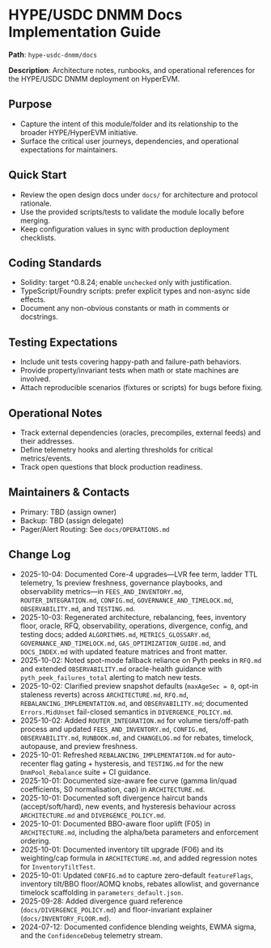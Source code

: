 # HYPE/USDC DNMM Docs Implementation Guide

**Path**: `hype-usdc-dnmm/docs`

**Description**: Architecture notes, runbooks, and operational references for the HYPE/USDC DNMM deployment on HyperEVM.

## Purpose
- Capture the intent of this module/folder and its relationship to the broader HYPE/HyperEVM initiative.
- Surface the critical user journeys, dependencies, and operational expectations for maintainers.

## Quick Start
- Review the open design docs under `docs/` for architecture and protocol rationale.
- Use the provided scripts/tests to validate the module locally before merging.
- Keep configuration values in sync with production deployment checklists.

## Coding Standards
- Solidity: target ^0.8.24; enable `unchecked` only with justification.
- TypeScript/Foundry scripts: prefer explicit types and non-async side effects.
- Document any non-obvious constants or math in comments or docstrings.

## Testing Expectations
- Include unit tests covering happy-path and failure-path behaviors.
- Provide property/invariant tests when math or state machines are involved.
- Attach reproducible scenarios (fixtures or scripts) for bugs before fixing.

## Operational Notes
- Track external dependencies (oracles, precompiles, external feeds) and their addresses.
- Define telemetry hooks and alerting thresholds for critical metrics/events.
- Track open questions that block production readiness.

## Maintainers & Contacts
- Primary: TBD (assign owner)
- Backup: TBD (assign delegate)
- Pager/Alert Routing: See `docs/OPERATIONS.md`

## Change Log
- 2025-10-04: Documented Core-4 upgrades—LVR fee term, ladder TTL telemetry, 1s preview freshness, governance playbooks, and observability metrics—in `FEES_AND_INVENTORY.md`, `ROUTER_INTEGRATION.md`, `CONFIG.md`, `GOVERNANCE_AND_TIMELOCK.md`, `OBSERVABILITY.md`, and `TESTING.md`.
- 2025-10-03: Regenerated architecture, rebalancing, fees, inventory floor, oracle, RFQ, observability, operations, divergence, config, and testing docs; added `ALGORITHMS.md`, `METRICS_GLOSSARY.md`, `GOVERNANCE_AND_TIMELOCK.md`, `GAS_OPTIMIZATION_GUIDE.md`, and `DOCS_INDEX.md` with updated feature matrices and front matter.
- 2025-10-02: Noted spot-mode fallback reliance on Pyth peeks in `RFQ.md` and extended `OBSERVABILITY.md` oracle-health guidance with `pyth_peek_failures_total` alerting to match new tests.
- 2025-10-02: Clarified preview snapshot defaults (`maxAgeSec = 0`, opt-in staleness reverts) across `ARCHITECTURE.md`, `RFQ.md`, `REBALANCING_IMPLEMENTATION.md`, and `OBSERVABILITY.md`; documented `Errors.MidUnset` fail-closed semantics in `DIVERGENCE_POLICY.md`.
- 2025-10-02: Added `ROUTER_INTEGRATION.md` for volume tiers/off-path process and updated `FEES_AND_INVENTORY.md`, `CONFIG.md`, `OBSERVABILITY.md`, `RUNBOOK.md`, and `CHANGELOG.md` for rebates, timelock, autopause, and preview freshness.
- 2025-10-01: Refreshed `REBALANCING_IMPLEMENTATION.md` for auto-recenter flag gating + hysteresis, and `TESTING.md` for the new `DnmPool_Rebalance` suite + CI guidance.
- 2025-10-01: Documented size-aware fee curve (gamma lin/quad coefficients, S0 normalisation, cap) in `ARCHITECTURE.md`.
- 2025-10-01: Documented soft divergence haircut bands (accept/soft/hard), new events, and hysteresis behaviour across `ARCHITECTURE.md` and `DIVERGENCE_POLICY.md`.
- 2025-10-01: Documented BBO-aware floor uplift (F05) in `ARCHITECTURE.md`, including the alpha/beta parameters and enforcement ordering.
- 2025-10-01: Documented inventory tilt upgrade (F06) and its weighting/cap formula in `ARCHITECTURE.md`, and added regression notes for `InventoryTiltTest`.
- 2025-10-01: Updated `CONFIG.md` to capture zero-default `featureFlags`, inventory tilt/BBO floor/AOMQ knobs, rebates allowlist, and governance timelock scaffolding in `parameters_default.json`.
- 2025-09-28: Added divergence guard reference (`docs/DIVERGENCE_POLICY.md`) and floor-invariant explainer (`docs/INVENTORY_FLOOR.md`).
- 2024-07-12: Documented confidence blending weights, EWMA sigma, and the `ConfidenceDebug` telemetry stream.
